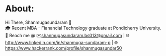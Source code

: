 # About:
Hi There, Shanmugasundaram 👋          
🎓 Recent MBA - Fianancial Technology graduate at Pondicherry University.        
📱 Reach me @ ✉️shanmugasundaram.bs013@gmail.com | 🌐http://www.linkedin.com/in/shanmuga-sundaram-p 
| 🌐https://www.hackerrank.com/profile/shanmugasundar50
